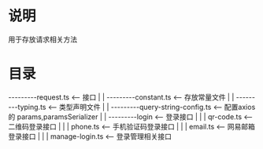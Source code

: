 # 说明
<p>
    用于存放请求相关方法
</p>

# 目录

---------request.ts  <-- 接口
|
|
---------constant.ts  <-- 存放常量文件
|
|
---------typing.ts  <-- 类型声明文件
|
|
---------query-string-config.ts  <-- 配置axios的 params,paramsSerializer
|
|
---------login  <-- 登录接口
|           |
|           qr-code.ts  <-- 二维码登录接口
|           |
|           phone.ts  <-- 手机验证码登录接口
|           |
|           email.ts  <-- 网易邮箱登录接口
|           |
|           manage-login.ts  <-- 登录管理相关接口